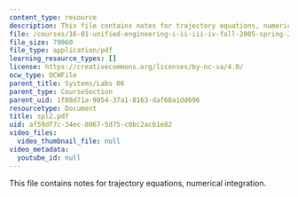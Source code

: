 ```yaml
---
content_type: resource
description: This file contains notes for trajectory equations, numerical integration.
file: /courses/16-01-unified-engineering-i-ii-iii-iv-fall-2005-spring-2006/af59df7c34ec80675d75c0bc2ac61e02_spl2.pdf
file_size: 79060
file_type: application/pdf
learning_resource_types: []
license: https://creativecommons.org/licenses/by-nc-sa/4.0/
ocw_type: OCWFile
parent_title: Systems/Labs 06
parent_type: CourseSection
parent_uid: 1f88d71a-9054-37a1-8163-daf60a1dd696
resourcetype: Document
title: spl2.pdf
uid: af59df7c-34ec-8067-5d75-c0bc2ac61e02
video_files:
  video_thumbnail_file: null
video_metadata:
  youtube_id: null
---
```

This file contains notes for trajectory equations, numerical integration.